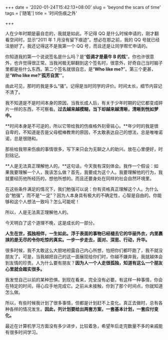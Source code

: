 +++
date = '2020-01-24T15:42:13+08:00'
slug = 'beyond the scars of time'
tags = ['随笔']
title = '时间伤痕之外'

+++

人在少年时期是最自恋的，我就是如此。不记得 QQ 是什么时候申请的，刚才翻看空间时，显示“2011 年 1 月没有留下痕迹”。想必在那之前，我的 QQ 号就已经注册好了。我还记得这不是我第一个 QQ 号，而且还是让同学帮忙申请的。

你知道我的第一个说说签名是什么吗？是“**低调才是最牛 B 的炫**”。你也许很意外，也许觉得很正常。当我闲极无聊翻到这个签名时，很意外，好奇自己当时脑子里都是些什么东西。第二个签名就很自恋，是“**Who like me?**”。第三个更甚，是“**Who like me?‘孤芳自赏’**”。

由此可见，那时的我是多么“骚”。记得是当时同学的评价。时间太长，细节内容记不清了。

我不知道是不是时间本身的原因，当我长成人后，有关于少年时期的记忆都变成碎片一样的东西，不可察看。**过去越来越模糊，当下却越来越清晰，清晰到恍如梦中。**

**时间本身是不可逆的，所以它带给我的伤痕格外刻骨铭心。**年少时的我是很自卑的，不知道是否是父母棍棒教育的原因，不太敢表达自己的想法，总是唯唯诺诺，总是很随和。

那些给我带来伤痕的事情很多，写下来只会为无聊之人的助兴。放在心里便好，时刻铭记。

**人是无法真正理解他人的。**这句话，今天我有深刻体会。我作一个假设：如果我要理解一个人，我该怎么做？首先，我要成为这个人。我要理解他的行为，我就要经历他所经历的，想他所想的。而且还要身处在同样的社会自然环境里。

在这些条件满足的情况下，我们勉强可以说：你有资格真正理解这个人。为什么会“勉强”，而不是“一定”？因为人本身具有极大的不确定性，心智是自由的。你能够和这个人想法一致吗？怎么可能呢！

所以，人是无法真正理解他人的。

今天明白了这个道理不晚，这是成长的一部分。

**人生在世，孤独相伴，一生如此。浮于表面的事物已经褪去它的华丽外衣，内里裹挟的是无尽的令你吃惊的真实。一步一步走去，面对、深思、行动，升华。**

很多时候，我不太敢这么大胆地袒露自己内心所想，怕把你们都吓跑了，我不就没朋友了。可是，当我越把自己的这一面展现给你们时，你越不嫌弃我，我就越体会到友情的珍贵。人为什么要有朋友？**因为人一个人走很孤独，知道有这么一个朋友心里就会踏实很多。**

我发觉自己以前的某种恐惧，到现在看来，完全没有必要。有这样一种事情，你会在特定的时间，得心应手地完成它。之前从未接触，你到了那个时间点，你就知道怎么做。

所以，有些时候我计划了很多事情，但都是计划赶不上变化。真正去做时，总有各种各样的情况发生。**因此，列计划要给出两套方案，一套基本计划，一套应付变化。**

最近在计算机学习方面没有多少进步，比较着急，希望年后走完数量不多的亲戚能有很多时间学习。
